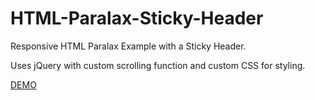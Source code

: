 HTML-Paralax-Sticky-Header
==========================

Responsive HTML Paralax Example with a Sticky Header.

Uses jQuery with custom scrolling function and custom CSS for styling.

[DEMO](http://ldimitrov.github.io/HTML-Paralax-Sticky-Header/ "HTML-Paralax-Sticky-Header")
